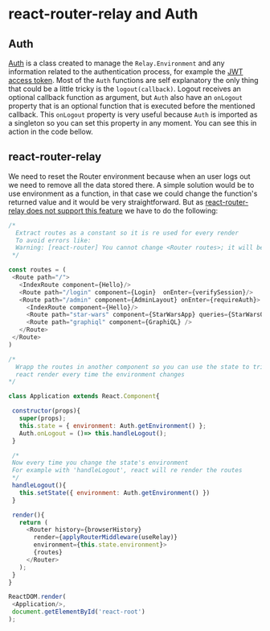# react-router-relay and Auth

## Auth

[Auth](apps/webapp/web/static/js/lib/auth.js) is a class created to manage the `Relay.Environment` and any information related to the authentication process, for example the [JWT access token](https://jwt.io/introduction/). Most of the `Auth` functions are self explanatory the only thing that could be a little tricky is the `logout(callback)`. Logout receives an optional callback function as argument, but `Auth` also have an `onLogout` property  that is an optional function that is executed before the mentioned callback. This `onLogout` property is very useful because `Auth` is imported as a singleton so you can set this property in any moment. You can see this in action in the code bellow.


## react-router-relay

We need to reset the Router environment because when an user logs out we need to remove all the data stored there. A simple solution would be to use environment as a function, in that case we could change the function's returned value and it would be very straightforward. But as [react-router-relay does not support this feature](https://goo.gl/vwxrPK) we have to do the following:
```javascript
/*
  Extract routes as a constant so it is re used for every render
  To avoid errors like:
  Warning: [react-router] You cannot change <Router routes>; it will be ignored
 */

const routes = (
 <Route path="/">
   <IndexRoute component={Hello}/>
   <Route path="/login" component={Login}  onEnter={verifySession}/>
   <Route path="/admin" component={AdminLayout} onEnter={requireAuth}>
     <IndexRoute component={Hello}/>
     <Route path="star-wars" component={StarWarsApp} queries={StarWarsQueries}/>
     <Route path="graphiql" component={GraphiQL} />
   </Route>
 </Route>
)

/*
  Wrapp the routes in another component so you can use the state to trigger
  react render every time the environment changes
*/

class Application extends React.Component{

 constructor(props){
   super(props);
   this.state = { environment: Auth.getEnvironment() };
   Auth.onLogout = ()=> this.handleLogout();
 }

 /*
 Now every time you change the state's environment
 For example with 'handleLogout', react will re render the routes
 */
 handleLogout(){
   this.setState({ environment: Auth.getEnvironment() })
 }

 render(){
   return (
     <Router history={browserHistory}
       render={applyRouterMiddleware(useRelay)}
       environment={this.state.environment}>
       {routes}
     </Router>
   );
 }
}

ReactDOM.render(
 <Application/>,
 document.getElementById('react-root')
);

```
